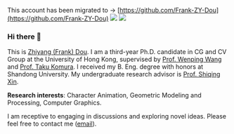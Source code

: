 This account has been migrated to -> [https://github.com/Frank-ZY-Dou](https://github.com/Frank-ZY-Dou)
[![](https://img.shields.io/badge/website-orange?&style=for-the-badge&logo=Google%20chrome&logoColor=white)](https://frank-zy-dou.github.io/index.html)
[![](https://img.shields.io/badge/google%20scholar-%234285F4.svg?&style=for-the-badge&logo=google-scholar&logoColor=white)](https://scholar.google.com/citations?user=SLRYlKsAAAAJ&hl=en)

### Hi there 👋

This is [Zhiyang (Frank) Dou](https://frank-zy-dou.github.io/).  I am a third-year Ph.D. candidate in CG and CV Group at the University of Hong Kong, supervised by [Prof. Wenping Wang](https://www.cs.hku.hk/people/academic-staff/wenping) and [Prof. Taku Komura](https://www.cs.hku.hk/index.php/people/academic-staff/taku). I received my B. Eng. degree with honors at Shandong University. My undergraduate research advisor is [Prof. Shiqing Xin](http://irc.cs.sdu.edu.cn/~shiqing/index.html).

**Research interests**: Character Animation, Geometric Modeling and Processing, Computer Graphics.

I am receptive to engaging in discussions and exploring novel ideas. Please feel free to contact me ([email](zhiyang0@connect.hku.hk)).



[comment]: <> (**I am looking for PhD to start in Fall 2024. Contact me if you have any leads! 😄**)
